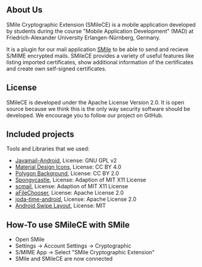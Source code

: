 About Us
--------------------------------
SMile Cryptographic Extension (SMileCE) is a mobile application developed by students during the course "Mobile Application Development" (MAD) at Friedrich-Alexander University Erlangen-Nürnberg, Germany.

It is a plugin for our mail application [SMile](https://github.com/FAU-Inf2/SMile/) to be able to send and recieve S/MIME encrypted mails. SMileCE provides a variety of useful features like listing imported certificates, show additional information of the certificates and create own self-signed certificates.

License
--------------------------------
SMileCE is developed under the Apache License Version 2.0.
It is open source because we think this is the only way security software should be developed. We encourage you to follow our project on GitHub.

Included projects
--------------------------------
Tools and Libraries that we used:

- [Javamail-Android](https://code.google.com/p/javamail-android/), License: GNU GPL v2
- [Material Design Icons](https://www.google.com/design/icons/), License: CC BY 4.0
- [Polygon Background](http://blog.spoongraphics.co.uk), License: CC BY 2.0
- [Spongycastle](https://rtyley.github.io/spongycastle/), License: Adaption of MIT X11 License
- [scmail](http://mvnrepository.com/artifact/com.madgag/scmail-jdk15on/1.47.0.3), License: Adaption of MIT X11 License 
- [aFileChooser](https://github.com/iPaulPro/aFileChooser), License: Apache License 2.0
- [joda-time-android](https://github.com/dlew/joda-time-android), License: Apache License 2.0
- [Android Swipe Layout](https://github.com/daimajia/AndroidSwipeLayout), License: MIT 

How-To use SMileCE with SMile
--------------------------------
- Open SMile
- Settings → Account Settings → Cryptographic
- S/MIME App → Select "SMile Cryptographic Extension"
- SMile and SMileCE are now connected

